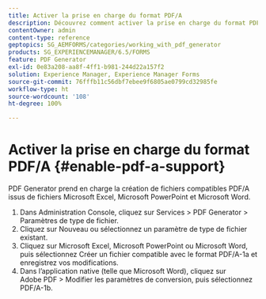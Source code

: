 ```yaml
---
title: Activer la prise en charge du format PDF/A
description: Découvrez comment activer la prise en charge du format PDF/A. Des fichiers compatibles PDF/A peuvent être créés à partir de fichiers Microsoft Excel, Microsoft PowerPoint et Microsoft Word.
contentOwner: admin
content-type: reference
geptopics: SG_AEMFORMS/categories/working_with_pdf_generator
products: SG_EXPERIENCEMANAGER/6.5/FORMS
feature: PDF Generator
exl-id: 0e83a208-aa8f-4ff1-b981-244d22a157f2
solution: Experience Manager, Experience Manager Forms
source-git-commit: 76fffb11c56dbf7ebee9f6805ae0799cd32985fe
workflow-type: ht
source-wordcount: '108'
ht-degree: 100%

---
```


# Activer la prise en charge du format PDF/A {#enable-pdf-a-support}

PDF Generator prend en charge la création de fichiers compatibles PDF/A issus de fichiers Microsoft Excel, Microsoft PowerPoint et Microsoft Word.

1. Dans Administration Console, cliquez sur Services > PDF Generator > Paramètres de type de fichier.
1. Cliquez sur Nouveau ou sélectionnez un paramètre de type de fichier existant.
1. Cliquez sur Microsoft Excel, Microsoft PowerPoint ou Microsoft Word, puis sélectionnez Créer un fichier compatible avec le format PDF/A-1a et enregistrez vos modifications.
1. Dans l’application native (telle que Microsoft Word), cliquez sur Adobe PDF > Modifier les paramètres de conversion, puis sélectionnez PDF/A-1b.
